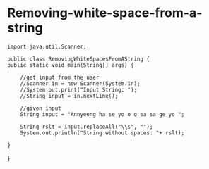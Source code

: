 # Removing-white-space-from-a-string
    import java.util.Scanner;

    public class RemovingWhiteSpacesFromAString {
    public static void main(String[] args) {
        
        //get input from the user
        //Scanner in = new Scanner(System.in);
        //System.out.print("Input String: ");
        //String input = in.nextLine();
        
        //given input
        String input = "Annyeong ha se yo o o sa sa ge yo ";
        
        String rslt = input.replaceAll("\\s", "");
        System.out.println("String without spaces: "+ rslt);
        
    }
    
}
